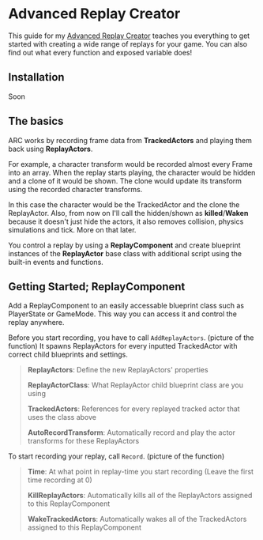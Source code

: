 Advanced Replay Creator
==============================

This guide for my [Advanced Replay Creator](https://www.unrealengine.com/marketplace) teaches you everything to get started with creating a wide range of replays for your game. You can also find out what every function and exposed variable does!

Installation
------------
Soon

The basics
----------
ARC works by recording frame data from **TrackedActors** and playing them back using **ReplayActors**. 

For example, a character transform would be recorded almost every Frame into an array. When the replay starts playing, the character would be hidden and a clone of it would be shown. The clone would update its transform using the recorded character transforms.

In this case the character would be the TrackedActor and the clone the ReplayActor. Also, from now on I'll call the hidden/shown as **killed**/**Waken** because it doesn't just hide the actors, it also removes collision, physics simulations and tick. More on that later.

You control a replay by using a **ReplayComponent** and create blueprint instances of the **ReplayActor** base class with additional script using the built-in events and functions.

Getting Started; ReplayComponent
----------
Add a ReplayComponent to an easily accessable blueprint class such as PlayerState or GameMode. This way you can access it and control the replay anywhere.

Before you start recording, you have to call `AddReplayActors`.
(picture of the function)
It spawns ReplayActors for every inputted TrackedActor with correct child blueprints and settings.

> **ReplayActors**: Define the new ReplayActors' properties
> 
> **ReplayActorClass**: What ReplayActor child blueprint class are you
> using
> 
> **TrackedActors**: References for every replayed tracked actor that uses
> the class above
> 
> **AutoRecordTransform**: Automatically record and play the actor
> transforms for these ReplayActors

To start recording your replay, call `Record`.
(picture of the function)

> **Time**: At what point in replay-time you start recording (Leave the
> first time recording at 0)
> 
> **KillReplayActors**: Automatically kills all of the ReplayActors
> assigned to this ReplayComponent
> 
> **WakeTrackedActors**: Automatically wakes all of the TrackedActors
> assigned to this ReplayComponent

